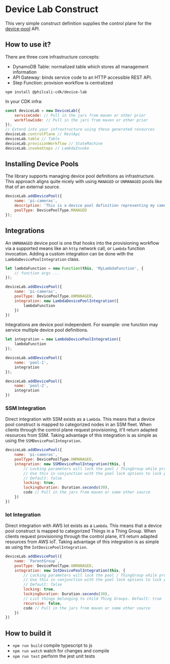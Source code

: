 # Device Lab Construct

This very simple construct definition supplies the control plane for the [device-pool][1] API.

## How to use it?

There are three core infrastructure concepts:

- DynamoDB Table: normalized table which stores all management information
- API Gateway: binds service code to an HTTP accessible REST API.
- Step Function: provision workflow is centralized

```
npm install @philcali-cdk/device-lab
```

In your CDK infra:

``` javascript
const deviceLab = new DeviceLab({
    serviceCode: // Pull in the jars from maven or other prior
    workflowCode: // Pull in the jars from maven or other prior
});
// Extend into your infrastructure using these generated resources
deviceLab.controlPlane // RestApi
deviceLab.table // Table
deviceLab.provisionWorkflow // StateMachine
deviceLab.invokeSteps // LambdaInvoke
```

## Installing Device Pools

The library supports managing device pool definitions as infrastructure.
This approach aligns quite nicely with using `MANAGED` or `UNMANAGED` pools
like that of an external source.

``` javascript
deviceLab.addDevicePool({
    name: 'pi-cameras',
    description: 'This is a device pool definition representing my cameras',
    poolType: DevicePoolType.MANAGED
});
```

## Integrations

An `UNMANAGED` device pool is one that hooks into the provisioning
workflow via a supported means like an `http` network call, or `Lambda`
function invocation. Adding a custom integration can be done with the
`LambdaDevicePoolIntegration` class.

``` javascript
let lambdaFunction = new Function(this, 'MyLambdaFunction', {
    // function args ...
});

deviceLab.addDevicePool({
    name: 'pi-cameras',
    poolType: DevicePoolType.UNMANAGED,
    integration: new LambdaDevicePoolIntegration({
        lambdaFunction
    })
})
```

Integrations are device pool independent. For example: one function may service multiple
device pool definitions.

``` javascript
let integration = new LambdaDevicePoolIntegration({
    lambdaFunction
});

deviceLab.addDevicePool({
    name: 'pool-1',
    integration
});

deviceLab.addDevicePool({
    name: 'pool-2',
    integration
})
```

### SSM Integration

Direct integration with SSM exists as a `Lambda`. This means that
a device pool construct is mapped to categorized nodes in an SSM fleet.
When clients through the control plane request provisioning, it'll return
adapted resources from SSM. Taking advantage of this integration is as
simple as using the `SSMDevicePoolIntegration`.

``` javascript
deviceLab.addDevicePool({
    name: 'pi-cameras',
    poolType: DevicePoolType.UNMANAGED,
    integration: new SSMDevicePoolIntegration(this, {
        // Locking parameters will lock the pool / ThingGroup while provisioning.
        // Use this in conjunction with the pool lock options to lock provisioned devices for a duration
        // Default: false
        locking: true,
        lockingDuration: Duration.seconds(30),
        code // Pull in the jars from maven or some other source
    })
})
```

### Iot Integration

Direct integration with AWS Iot  exists as a `Lambda`. This means that
a device pool construct is mapped to categorized Things in a Thing Group.
When clients request provisioning through the control plane, it'll return
adapted resources from AWS IoT. Taking advantage of this integration is as
simple as using the `IotDevicePoolIntegration`.

``` javascript
deviceLab.addDevicePool({
    name: `ParentGroup`,
    poolType: DevicePoolType.UNMANAGED,
    integration: new IotDevicePoolIntegration(this, {
        // Locking parameters will lock the pool / ThingGroup while provisioning.
        // Use this in conjunction with the pool lock options to lock provisioned devices for a duration
        // Default: false
        locking: true,
        lockingDuration: Duration.seconds(30),
        // List things belonging to child Thing Groups. Default: true
        recursive: false,
        code // Pull in the jars from maven or some other source
    })
})
```

[1]: https://github.com/philcali/device-pool

## How to build it

 * `npm run build`   compile typescript to js
 * `npm run watch`   watch for changes and compile
 * `npm run test`    perform the jest unit tests